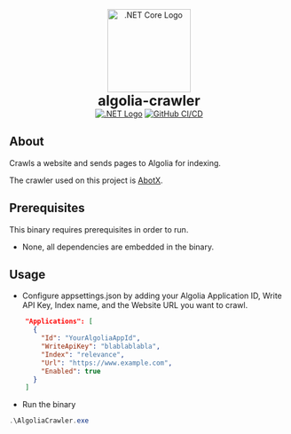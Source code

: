 <div align="center">
    <img src="https://upload.wikimedia.org/wikipedia/commons/e/ee/.NET_Core_Logo.svg" width="150" alt=".NET Core Logo"/><br>
    <b style="font-size:25px">algolia-crawler</b><br>
    <a href="https://dotnet.microsoft.com/en-us/download/dotnet/8.0"><img src="https://img.shields.io/badge/8-v8a0dc?label=.NET&style=flat&logo=dotnet" alt=".NET Logo"/></a>
    <a href="https://github.com/KeirLoire/algolia-crawler/commits/main"><img src="https://github.com/keirLoire/algolia-crawler/actions/workflows/ci.yml/badge.svg" alt="GitHub CI/CD"/></a>
</div>

## About

Crawls a website and sends pages to Algolia for indexing.

The crawler used on this project is [AbotX](https://github.com/sjdirect/abotx).

## Prerequisites
This binary requires prerequisites in order to run.

- None, all dependencies are embedded in the binary.

## Usage

- Configure appsettings.json by adding your Algolia Application ID, Write API Key, Index name, and the Website URL you want to crawl.
```json
    "Applications": [
      {
        "Id": "YourAlgoliaAppId",
        "WriteApiKey": "blablablabla",
        "Index": "relevance",
        "Url": "https://www.example.com",
        "Enabled": true
      }
    ]

```

- Run the binary

```powershell
.\AlgoliaCrawler.exe
```